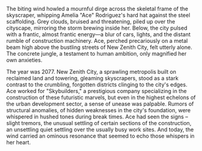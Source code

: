 The biting wind howled a mournful dirge across the skeletal frame of the skyscraper, whipping Amelia "Ace" Rodriguez's hard hat against the steel scaffolding.  Grey clouds, bruised and threatening, piled up over the cityscape, mirroring the storm brewing inside her.  Below, the city pulsed with a frantic, almost frantic energy—a blur of cars, lights, and the distant rumble of construction machinery.  Ace, perched precariously on a metal beam high above the bustling streets of New Zenith City, felt utterly alone.  The concrete jungle, a testament to human ambition, only magnified her own anxieties.


The year was 2077.  New Zenith City, a sprawling metropolis built on reclaimed land and towering, gleaming skyscrapers, stood as a stark contrast to the crumbling, forgotten districts clinging to the city's edges.  Ace worked for "Skybuilders," a prestigious company specializing in the construction of these futuristic marvels, but even in the highest echelons of the urban development sector, a sense of unease was palpable.   Rumors of structural anomalies, of hidden weaknesses in the city's foundation, were whispered in hushed tones during break times.  Ace had seen the signs – slight tremors, the unusual settling of certain sections of the construction, an unsettling quiet settling over the usually busy work sites.  And today, the wind carried an ominous resonance that seemed to echo those whispers in her heart.
